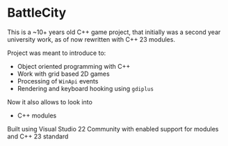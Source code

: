 # BattleCity

This is a ~10+ years old C++ game project, that initially was a second year university work, as of now rewritten with C++ 23 modules. 

Project was meant to introduce to:
- Object oriented programming with C++
- Work with grid based 2D games
- Processing of `WinApi` events
- Rendering and keyboard hooking using `gdiplus`

Now it also allows to look into
- C++ modules

Built using Visual Studio 22 Community with enabled support for modules and C++ 23 standard
